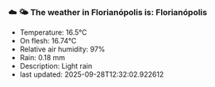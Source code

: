 ### ☁️ 🌤️  The weather in Florianópolis is: Florianópolis

- Temperature: 16.5°C
- On flesh: 16.74°C
- Relative air humidity: 97%
- Rain: 0.18 mm
- Description: Light rain
- last updated: 2025-09-28T12:32:02.922612
